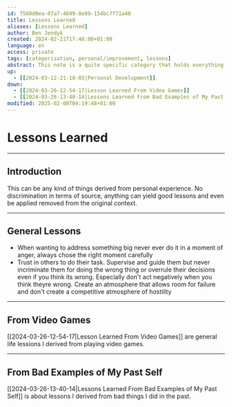 ```yaml
---
id: 7560d0ea-07a7-4699-8e89-154bc7f71a40
title: Lessons Learned
aliases: [Lessons Learned]
author: Ben Jendyk
created: 2024-02-21T17:48:00+01:00
language: en
access: private
tags: [categorisation, personal/improvement, lessons]
abstract: This note is a quite specific category that holds everything related to lessons I have learned through one way or the other.
up:
  - [[2024-03-12-21-18-03|Personal Development]]
down:
  - [[2024-03-26-12-54-17|Lesson Learned From Video Games]]
  - [[2024-03-26-13-40-14|Lessons Learned From Bad Examples of My Past Self]]
modified: 2025-02-08T04:19:48+01:00
---
```


# Lessons Learned

---

## Introduction

This can be any kind of things derived from personal experience. No discrimination in terms of source, anything can yield good lessons and even be applied removed from the original context.

---

## General Lessons

- When wanting to address something big never ever do it in a moment of anger, always chose the right moment carefully
- Trust in others to do their task. Supervise and guide them but never incriminate them for doing the wrong thing or overrule their decisions even if you think its wrong. Especially don't act negatively when you think theyre wrong. Create an atmosphere that allows room for failure and don't create a competitive atmosphere of hostility

---

## From Video Games

[[2024-03-26-12-54-17|Lesson Learned From Video Games]] are general life lessions I derived from playing video games.

---

## From Bad Examples of My Past Self

[[2024-03-26-13-40-14|Lessons Learned From Bad Examples of My Past Self]] is about lessons I derived from bad things I did in the past.
